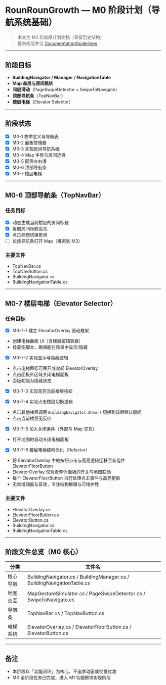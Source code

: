# RounRounGrowth — M0 阶段计划（导航系统基础）

> 本文为 M0 阶段原计划文档（保留历史结构）  
> 最新规范参见 [DocumentationGuidelines](/Docs/DocumentationGuidelines.md)

---

## 阶段目标

- **BuildingNavigator / Manager / NavigationTable**
- **Map 盖层与房间跳转**
- **同层滑动**（PageSwipeDetector + SwipeToNavigate）
- **顶部导航条**（TopNavBar）
- **楼层电梯**（Elevator Selector）

---

## 阶段状态

- [x] M0-1 枚举定义与导航表
- [x] M0-2 面板管理器
- [x] M0-3 实现房间导航系统
- [x] M0-4 Map 手势与房间选择
- [x] M0-5 同层左右滑
- [x] M0-6 顶部导航条
- [x] M0-7 楼层电梯

---

## M0-6 顶部导航条（TopNavBar）

### 任务目标
- [x] 动态生成当前楼层的房间标题  
- [x] 当前房间标题高亮  
- [x] 点击标题切换房间  
- [ ] 长按导航条打开 Map（推迟到 M3）

###  主要文件
- TopNavBar.cs  
- TopNavButton.cs  
- BuildingNavigator.cs  
- BuildingNavigationTable.cs  

---

## M0-7 楼层电梯（Elevator Selector）

### 任务目标

- [x] M0-7-1 建立 ElevatorOverlay 基础框架  
- 创建电梯面板 UI（含楼层按钮容器）  
- 挂载空脚本，确保能在场景中显示/隐藏  

- [x] M0-7-2 实现显示与隐藏逻辑  
- 点击电梯图标可展开或收起 ElevatorOverlay  
- 点击面板外区域关闭电梯面板  
- 面板初始为隐藏状态  

- [x] M0-7-3 实现高亮当前楼层按钮  

- [x] M0-7-4 实现点击楼层切换逻辑  
- 点击其他楼层调用 `BuildingNavigator.Show()` 切换到该层默认房间  
- 点击当前楼层无反应  

- [x] M0-7-5 加入关闭条件（外部与 Map 交互）  
- 打开地图时自动关闭电梯面板  

- [x] M0-7-6 楼层电梯结构优化（Refactor）  
- 将 ElevatorOverlay 中的按钮点击与高亮逻辑迁移至新组件 ElevatorFloorButton  
- ElevatorOverlay 仅负责整体面板的开关与地图联动  
- 每个 ElevatorFloorButton 自行处理点击事件与高亮更新  
- 无新增动画与音效，专注结构解耦与可维护性  

### 主要文件
- ElevatorOverlay.cs  
- ElevatorFloorButton.cs  
- ElevatorButton.cs  
- BuildingNavigator.cs  
- BuildingNavigationTable.cs  

---

## 阶段文件总览（M0 核心）

| 分类 | 文件名 |
|------|--------|
| 核心导航 | BuildingNavigator.cs / BuildingManager.cs / BuildingNavigationTable.cs |
| 地图交互 | MapGestureSimulator.cs / PageSwipeDetector.cs / SwipeToNavigate.cs |
| 导航条 | TopNavBar.cs / TopNavButton.cs |
| 电梯系统 | ElevatorOverlay.cs / ElevatorFloorButton.cs / ElevatorButton.cs |

---

## 备注

- 本阶段以「功能闭环」为核心，不追求动画或视觉过渡  
- M0 全阶段任务已完成，进入 M1 功能模块实现阶段
